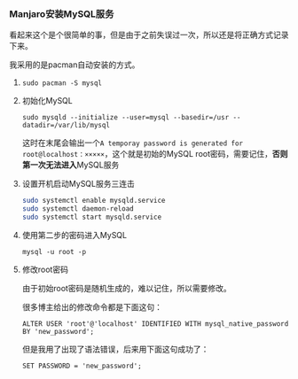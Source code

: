 ### **Manjaro安装MySQL服务**

看起来这个是个很简单的事，但是由于之前失误过一次，所以还是将正确方式记录下来。

我采用的是pacman自动安装的方式。

1. `sudo pacman -S mysql`

2. 初始化MySQL

   `sudo mysqld --initialize --user=mysql --basedir=/usr --datadir=/var/lib/mysql`

   这时在末尾会输出一个`A temporay password is generated for root@localhost：×××××`，这个就是初始的MySQL root密码，需要记住，**否则第一次无法进入**MySQL服务

3. 设置开机启动MySQL服务三连击

   ```bash
   sudo systemctl enable mysqld.service
   sudo systemctl daemon-reload
   sudo systemctl start mysqld.service
   ```

4. 使用第二步的密码进入MySQL

   `mysql -u root -p`

5. 修改root密码

   由于初始root密码是随机生成的，难以记住，所以需要修改。

   很多博主给出的修改命令都是下面这句：

   `ALTER USER 'root'@'localhost' IDENTIFIED WITH mysql_native_password BY 'new_password';`

   但是我用了出现了语法错误，后来用下面这句成功了：

   `SET PASSWORD = 'new_password';`

